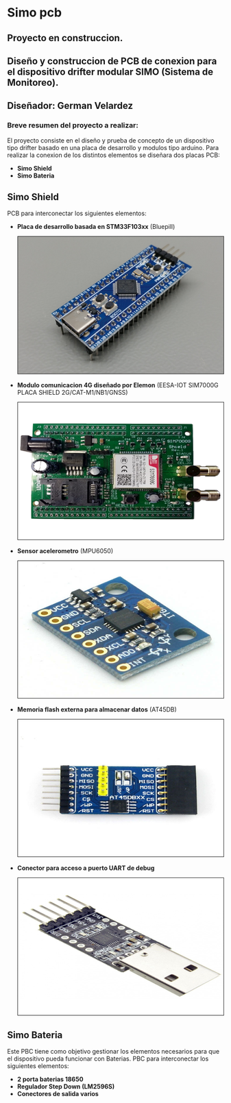 # Simo pcb

## Proyecto en construccion.

 


<h2>
    Diseño y construccion de PCB de conexion para el dispositivo drifter modular SIMO (Sistema de Monitoreo).
</h2>

## Diseñador: German Velardez

### Breve resumen del proyecto a realizar:

El proyecto consiste en el diseño y prueba de concepto de un dispositivo tipo drifter basado en una placa de desarrollo y modulos tipo arduino.
Para realizar la conexion de los distintos elementos se diseñara dos placas PCB:
*  **Simo Shield**
*  **Simo Bateria**


## Simo Shield
 PCB para interconectar los siguientes elementos:
  * **Placa de desarrollo basada en STM33F103xx** (Bluepill)
      <div align="center" >
     <img  src="img/STM32F103CB_1.jpg" border="1px" 
          height="320px" width="480px"/>
     </div>

  *  **Modulo comunicacion 4G  diseñado por Elemon** (EESA-IOT SIM7000G PLACA SHIELD 2G/CAT-M1/NB1/GNSS)
      <div align="center" >
       <img  src="img/elemon_board.png" border="1px" 
            height="320px" width="480px"/>
       </div>
  *  **Sensor acelerometro** (MPU6050)
     <div align="center" >
       <img  src="img/mpu6050.jpeg" border="1px" 
            height="320px" width="480px"/>
       </div>
  *  **Memoria flash externa para almacenar datos** (AT45DB)
     <div align="center" >
       <img  src="img/at45dbxx.jpg" border="1px" 
            height="320px" width="480px"/>
       </div>
  *  **Conector para acceso a puerto UART de debug**
     <div align="center" >
       <img  src="img/uart_debug.jpg" border="1px" 
            height="320px" width="480px"/>
       </div>


## Simo Bateria
 Este PBC tiene como objetivo gestionar los elementos necesarios para que el dispositivo pueda funcionar con Baterias.
 PBC para interconectar los siguientes elementos:
 * **2 porta baterias 18650**
 * **Regulador Step Down (LM2596S)**
 * **Conectores de salida varios**
